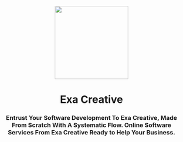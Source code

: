 <div align="center">
    <img width="200" src="https://avatars.githubusercontent.com/u/98628083" />
</div>
<h1 align="center">Exa Creative</h1>
<h3 align="center">Entrust Your Software Development To Exa Creative, Made From Scratch With A Systematic Flow. Online Software Services From Exa Creative Ready to Help Your Business.</h3>
